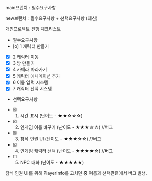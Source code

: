 main브랜치 : 필수요구사항 

new브랜치 : 필수요구사항 + 선택요구사항 (최신)

개인프로젝트 진행 체크리스트

- 필수요구사항
- [o]  1 캐릭터 만들기
- [x]  2 캐릭터 이동
- [x]  3 방 만들기
- [x]  4 카메라 따라가기
- [x]  5 캐릭터 애니메이션 추가
- [x]  6 이름 입력 시스템 
- [x]  7 캐릭터 선택 시스템

- 선택요구사항
- [x]  1. 시간 표시 (난이도 - ★★☆☆☆)
- [x]  2. 인게임 이름 바꾸기 (난이도 - ★★★☆☆) //버그
- [x]  3. 참석 인원 UI (난이도 - ★★★☆☆)      //버그
- [x]  4. 인게임 캐릭터 선택 (난이도 - ★★★★☆)  //버그
- [ ]  5. NPC 대화 (난이도 - ★★★★★)


참석 인원 UI를 위해 PlayerInfo를 고치던 중 이름과 선택관련에서 버그 발생.
